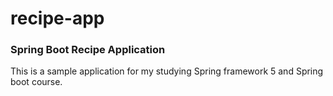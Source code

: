 # recipe-app
### Spring Boot Recipe Application
This is a sample application for my studying Spring framework 5 and Spring boot course.
